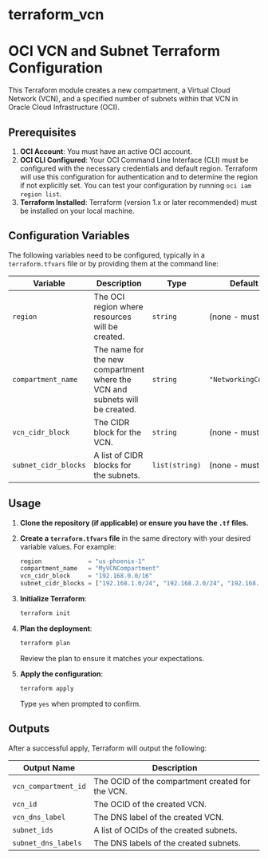 # terraform_vcn

# OCI VCN and Subnet Terraform Configuration

This Terraform module creates a new compartment, a Virtual Cloud Network (VCN), and a specified number of subnets within that VCN in Oracle Cloud Infrastructure (OCI).

## Prerequisites

1.  **OCI Account**: You must have an active OCI account.
2.  **OCI CLI Configured**: Your OCI Command Line Interface (CLI) must be configured with the necessary credentials and default region. Terraform will use this configuration for authentication and to determine the region if not explicitly set. You can test your configuration by running `oci iam region list`.
3.  **Terraform Installed**: Terraform (version 1.x or later recommended) must be installed on your local machine.

## Configuration Variables

The following variables need to be configured, typically in a `terraform.tfvars` file or by providing them at the command line:

| Variable             | Description                                                                 | Type          | Default Value          | Example                                       |
| -------------------- | --------------------------------------------------------------------------- | ------------- | ---------------------- | --------------------------------------------- |
| `region`             | The OCI region where resources will be created.                             | `string`      | (none - must be set)   | `"us-ashburn-1"`                              |
| `compartment_name`   | The name for the new compartment where the VCN and subnets will be created. | `string`      | `"NetworkingCompartment"`| `"MyProdNetworking"`                          |
| `vcn_cidr_block`     | The CIDR block for the VCN.                                                 | `string`      | (none - must be set)   | `"10.0.0.0/16"`                               |
| `subnet_cidr_blocks` | A list of CIDR blocks for the subnets.                                      | `list(string)`| (none - must be set)   | `["10.0.1.0/24", "10.0.2.0/24"]`              |

## Usage

1.  **Clone the repository (if applicable) or ensure you have the `.tf` files.**

2.  **Create a `terraform.tfvars` file** in the same directory with your desired variable values. For example:

    ```terraform
    region             = "us-phoenix-1"
    compartment_name   = "MyVCNCompartment"
    vcn_cidr_block     = "192.168.0.0/16"
    subnet_cidr_blocks = ["192.168.1.0/24", "192.168.2.0/24", "192.168.3.0/24"]
    ```

3.  **Initialize Terraform**:
    ```bash
    terraform init
    ```

4.  **Plan the deployment**:
    ```bash
    terraform plan
    ```
    Review the plan to ensure it matches your expectations.

5.  **Apply the configuration**:
    ```bash
    terraform apply
    ```
    Type `yes` when prompted to confirm.

## Outputs

After a successful apply, Terraform will output the following:

| Output Name          | Description                                      |
| -------------------- | ------------------------------------------------ |
| `vcn_compartment_id` | The OCID of the compartment created for the VCN. |
| `vcn_id`             | The OCID of the created VCN.                     |
| `vcn_dns_label`      | The DNS label of the created VCN.                |
| `subnet_ids`         | A list of OCIDs of the created subnets.          |
| `subnet_dns_labels`  | The DNS labels of the created subnets.           |